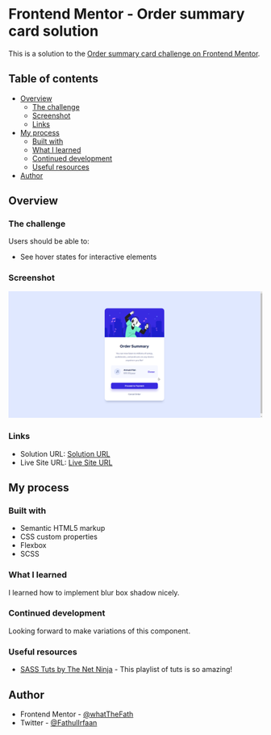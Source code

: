 # Frontend Mentor - Order summary card solution

This is a solution to the [Order summary card challenge on Frontend Mentor](https://www.frontendmentor.io/challenges/order-summary-component-QlPmajDUj).

## Table of contents

- [Overview](#overview)
  - [The challenge](#the-challenge)
  - [Screenshot](#screenshot)
  - [Links](#links)
- [My process](#my-process)
  - [Built with](#built-with)
  - [What I learned](#what-i-learned)
  - [Continued development](#continued-development)
  - [Useful resources](#useful-resources)
- [Author](#author)

## Overview

### The challenge

Users should be able to:

- See hover states for interactive elements

### Screenshot

![](./screenshot/screenshot.png)

### Links

- Solution URL: [Solution URL](https://github.com/whatTheFath/order-summary-frontend-mentor)
- Live Site URL: [Live Site URL](https://whatthefath.github.io/order-summary-frontend-mentor/)

## My process

### Built with

- Semantic HTML5 markup
- CSS custom properties
- Flexbox
- SCSS

### What I learned

I learned how to implement blur box shadow nicely.

### Continued development

Looking forward to make variations of this component.

### Useful resources

- [SASS Tuts by The Net Ninja](https://www.youtube.com/playlist?list=PL4cUxeGkcC9jxJX7vojNVK-o8ubDZEcNb) - This playlist of tuts is so amazing!

## Author

- Frontend Mentor - [@whatTheFath](https://www.frontendmentor.io/profile/whatTheFath)
- Twitter - [@FathulIrfaan](https://www.twitter.com/FathulIrfaan)
